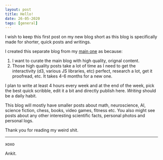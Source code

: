 ```yaml
---
layout: post
title: Hello!
date: 26-05-2020
tags: [general]
---
```


I wish to keep this first post on my new blog short as this blog is specifically made for shorter, quick posts and writings. 

I created this separate blog from my [main one](http://sudoankit.github.io) as because:

1. I want to curate the main blog with high quality, orignal content. 
2. Those high quality posts take a lot of time as I need to get the interactivity (d3, various JS libraries, etc) perfect, research a lot, get it proofread, etc. It takes 4-6 months for a new one.

I plan to write at least 4 hours every week and at the end of the week, pick the best quick scribble, edit it a bit and directly publish here. _Writing_ should be a daily habit.

This blog will mostly have smaller posts about math, neuroscience, AI, science fiction, chess, books, video games, fitness etc. You also might see posts about any other interesting scientific facts, personal photos and personal logs.

Thank you for reading my weird shit.

---

xoxo

Ankit.

